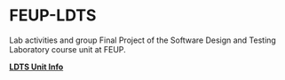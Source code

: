 # FEUP-LDTS

Lab activities and group Final Project of the Software Design and Testing Laboratory course unit at FEUP.

[**LDTS Unit Info**](https://sigarra.up.pt/feup/pt/ucurr_geral.ficha_uc_view?pv_ocorrencia_id=501676)
